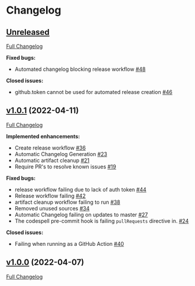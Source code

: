 # Changelog

## [Unreleased](https://github.com/major0/gh-comment-action/tree/HEAD)

[Full Changelog](https://github.com/major0/gh-comment-action/compare/v1.0.1...HEAD)

**Fixed bugs:**

- Automated changelog blocking release workflow [\#48](https://github.com/major0/gh-comment-action/issues/48)

**Closed issues:**

- github.token cannot be used for automated release creation [\#46](https://github.com/major0/gh-comment-action/issues/46)

## [v1.0.1](https://github.com/major0/gh-comment-action/tree/v1.0.1) (2022-04-11)

[Full Changelog](https://github.com/major0/gh-comment-action/compare/v1.0.0...v1.0.1)

**Implemented enhancements:**

- Create release workflow [\#36](https://github.com/major0/gh-comment-action/issues/36)
- Automatic Changelog Generation [\#23](https://github.com/major0/gh-comment-action/issues/23)
- Automatic artifact cleanup [\#21](https://github.com/major0/gh-comment-action/issues/21)
- Require PR's to resolve known issues [\#19](https://github.com/major0/gh-comment-action/issues/19)

**Fixed bugs:**

- release workflow failing due to lack of auth token [\#44](https://github.com/major0/gh-comment-action/issues/44)
- Release workflow failing [\#42](https://github.com/major0/gh-comment-action/issues/42)
- artifact cleanup workflow failing to run [\#38](https://github.com/major0/gh-comment-action/issues/38)
- Removed unused sources [\#34](https://github.com/major0/gh-comment-action/issues/34)
- Automatic Changelog failing on updates to master [\#27](https://github.com/major0/gh-comment-action/issues/27)
- The codespell pre-commit hook is failing `pullRequests` directive in. [\#24](https://github.com/major0/gh-comment-action/issues/24)

**Closed issues:**

- Failing when running as a GitHub Action [\#40](https://github.com/major0/gh-comment-action/issues/40)

## [v1.0.0](https://github.com/major0/gh-comment-action/tree/v1.0.0) (2022-04-07)

[Full Changelog](https://github.com/major0/gh-comment-action/compare/c9d4f98f8ed4ad1cb1be75a23cb78a0d19f80770...v1.0.0)
